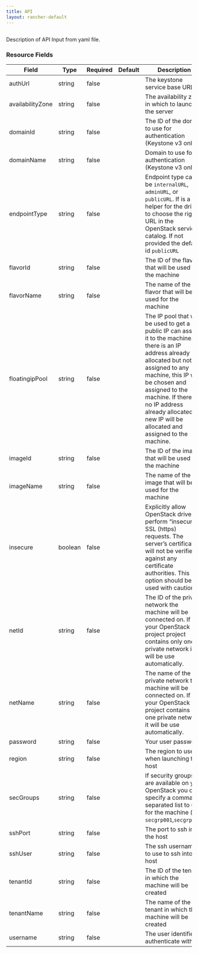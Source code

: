 ```yaml
---
title: API
layout: rancher-default
---
```


## <no value>

Description of API Input from yaml file. 
​​
### Resource Fields

Field | Type | Required | Default | Description
---|---|---|---|---
authUrl | string | false | <no value> | The keystone service base URL
availabilityZone | string | false | <no value> | The availability zone in which to launch the server
domainId | string | false | <no value> | The ID of the domain to use for authentication (Keystone v3 only)
domainName | string | false | <no value> | Domain to use for authentication (Keystone v3 only)
endpointType | string | false | <no value> | Endpoint type can be `internalURL`, `adminURL`, or` publicURL`. If is a helper for the driver to choose the right URL in the OpenStack service catalog. If not provided the default id `publicURL`
flavorId | string | false | <no value> | The ID of the flavor that will be used for the machine
flavorName | string | false | <no value> | The name of the flavor that will be used for the machine
floatingipPool | string | false | <no value> | The IP pool that will be used to get a public IP can assign it to the machine. If there is an IP address already allocated but not assigned to any machine, this IP will be chosen and assigned to the machine. If there is no IP address already allocated a new IP will be allocated and assigned to the machine.
imageId | string | false | <no value> | The ID of the image that will be used for the machine
imageName | string | false | <no value> | The name of the image that will be used for the machine
insecure | boolean | false | <no value> | Explicitly allow OpenStack driver to perform “insecure” SSL (https) requests. The server’s certificate will not be verified against any certificate authorities. This option should be used with caution.
netId | string | false | <no value> | The ID of the private network the machine will be connected on. If your OpenStack project project contains only one private network it will be use automatically.
netName | string | false | <no value> | The name of the private network the machine will be connected on. If your OpenStack project  contains only one private network it will be use automatically.
password | string | false | <no value> | Your user password
region | string | false | <no value> | The region to use when launching the host
secGroups | string | false | <no value> | If security groups are available on your OpenStack you can specify a comma separated list to use for the machine (e.g. `secgrp001`,`secgrp002`)
sshPort | string | false | <no value> | The port to ssh into the host
sshUser | string | false | <no value> | The ssh username to use to ssh into the host
tenantId | string | false | <no value> | The ID of the tenant in which the machine will be created
tenantName | string | false | <no value> | The name of the tenant in which the machine will be created
username | string | false | <no value> | The user identifier to authenticate with

